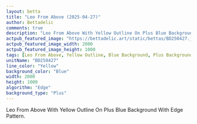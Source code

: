 ```yaml
---
layout: betta
title: "Leo From Above (2025-04-27)"
author: Bettadelic
comments: true
description: "Leo From Above With Yellow Outline On Plus Blue Background With Edge Pattern."
actpub_featured_image: "https://bettadelic.art/static/bettas/BD250427.jpg"
actpub_featured_image_width: 2000
actpub_featured_image_height: 1000
tags: [Leo From Above, Yellow Outline, Blue Background, Plus Background Pattern, Edge Pattern, April 2025]
unitName: "BD250427"
line_color: "Yellow"
background_color: "Blue"
width: 2000
height: 1000
algorithm: "Edge"
background_type: "Plus"
---
```


Leo From Above With Yellow Outline On Plus Blue Background With Edge Pattern.
